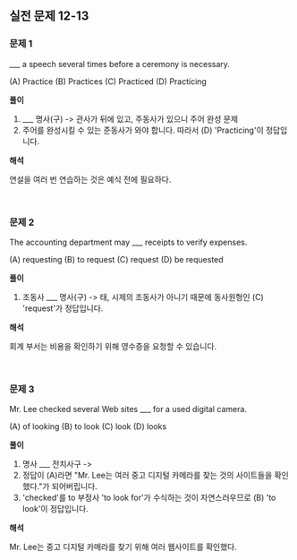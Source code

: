 ## 실전 문제 12-13
### 문제 1
___ a speech several times before a ceremony is necessary.

(A) Practice (B) Practices (C) Practiced (D) Practicing

**풀이**    
1. ___ 명사(구) -> 관사가 뒤에 있고, 주동사가 있으니 주어 완성 문제
2. 주어를 완성시킬 수 있는 준동사가 와야 합니다. 따라서 (D) 'Practicing'이 정답입니다.

**해석**    

연설을 여러 번 연습하는 것은 예식 전에 필요하다.

<br>

### 문제 2
The accounting department may ___ receipts to verify expenses.

(A) requesting (B) to request (C) request (D) be requested

**풀이**    
1. 조동사 ___ 명사(구) -> 태, 시제의 조동사가 아니기 때문에 동사원형인 (C) 'request'가 정답입니다.

**해석**    

회계 부서는 비용을 확인하기 위해 영수증을 요청할 수 있습니다.

<br>

### 문제 3
Mr. Lee checked several Web sites ___ for a used digital camera.

(A) of looking (B) to look (C) look (D) looks

**풀이**    
1. 명사 ___ 전치사구 -> 
2. 정답이 (A)라면 "Mr. Lee는 여러 중고 디지털 카메라를 찾는 것의 사이트들을 확인했다."가 되어버립니다.
3. 'checked'를 to 부정사 'to look for'가 수식하는 것이 자연스러우므로 (B) 'to look'이 정답입니다.

**해석**    

Mr. Lee는 중고 디지털 카메라를 찾기 위해 여러 웹사이트를 확인했다.

<br>
